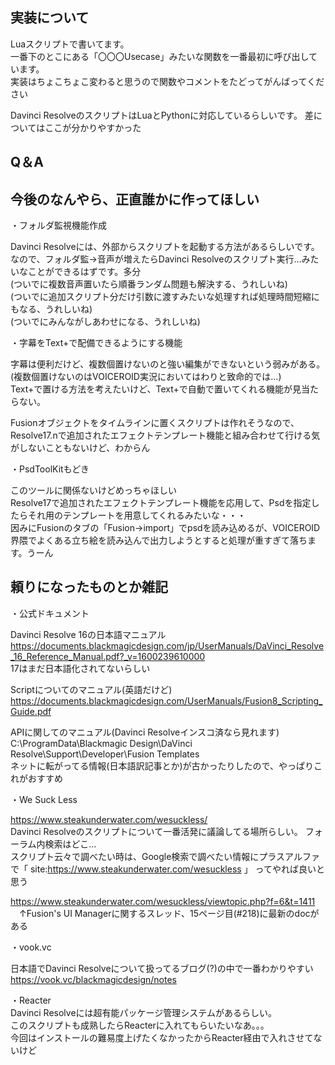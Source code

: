 ## 実装について

Luaスクリプトで書いてます。  
一番下のとこにある「〇〇〇Usecase」みたいな関数を一番最初に呼び出しています。  
実装はちょこちょこ変わると思うので関数やコメントをたどってがんばってください  

Davinci ResolveのスクリプトはLuaとPythonに対応しているらしいです。
差についてはここが分かりやすかった  


## Q＆A






## 今後のなんやら、正直誰かに作ってほしい
・フォルダ監視機能作成

Davinci Resolveには、外部からスクリプトを起動する方法があるらしいです。  
なので、フォルダ監→音声が増えたらDavinci Resolveのスクリプト実行...みたいなことができるはずです。多分  
(ついでに複数音声置いたら順番ランダム問題も解決する、うれしいね)  
(ついでに追加スクリプト分だけ引数に渡すみたいな処理すれば処理時間短縮にもなる、うれしいね)  
(ついでにみんながしあわせになる、うれしいね)  

・字幕をText+で配備できるようにする機能

字幕は便利だけど、複数個置けないのと強い編集ができないという弱みがある。  
(複数個置けないのはVOICEROID実況においてはわりと致命的では...)  
Text+で置ける方法を考えたいけど、Text+で自動で置いてくれる機能が見当たらない。   

Fusionオブジェクトをタイムラインに置くスクリプトは作れそうなので、Resolve17.nで追加されたエフェクトテンプレート機能と組み合わせて行ける気がしないこともないけど、わからん

・PsdToolKitもどき

このツールに関係ないけどめっちゃほしい  
Resolve17で追加されたエフェクトテンプレート機能を応用して、Psdを指定したらそれ用のテンプレートを用意してくれるみたいな・・・  
因みにFusionのタブの「Fusion→import」でpsdを読み込めるが、VOICEROID界隈でよくある立ち絵を読み込んで出力しようとすると処理が重すぎて落ちます。うーん

## 頼りになったものとか雑記

・公式ドキュメント

Davinci Resolve 16の日本語マニュアル
https://documents.blackmagicdesign.com/jp/UserManuals/DaVinci_Resolve_16_Reference_Manual.pdf?_v=1600239610000  
17はまだ日本語化されてないらしい

Scriptについてのマニュアル(英語だけど)
https://documents.blackmagicdesign.com/UserManuals/Fusion8_Scripting_Guide.pdf


APIに関してのマニュアル(Davinci Resolveインスコ済なら見れます)  
C:\ProgramData\Blackmagic Design\DaVinci Resolve\Support\Developer\Fusion Templates  
ネットに転がってる情報(日本語訳記事とか)が古かったりしたので、やっぱりこれがおすすめ

・We Suck Less

https://www.steakunderwater.com/wesuckless/  
Davinci Resolveのスクリプトについて一番活発に議論してる場所らしい。
フォーラム内検索はどこ…  
スクリプト云々で調べたい時は、Google検索で調べたい情報にプラスアルファで「 site:https://www.steakunderwater.com/wesuckless 」 ってやれば良いと思う

https://www.steakunderwater.com/wesuckless/viewtopic.php?f=6&t=1411  
　↑Fusion's UI Managerに関するスレッド、15ページ目(#218)に最新のdocがある


・vook.vc

日本語でDavinci Resolveについて扱ってるブログ(?)の中で一番わかりやすい  
https://vook.vc/blackmagicdesign/notes

・Reacter  
Davinci Resolveには超有能パッケージ管理システムがあるらしい。  
このスクリプトも成熟したらReacterに入れてもらいたいなあ。。。  
今回はインストールの難易度上げたくなかったからReacter経由で入れさせてないけど


